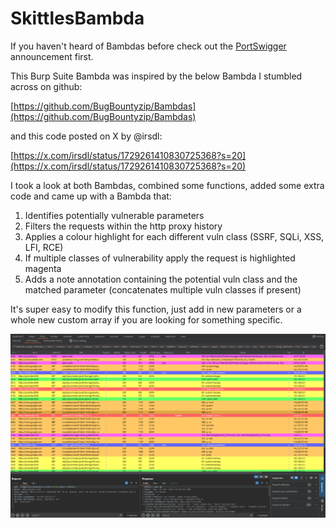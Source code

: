 # SkittlesBambda

If you haven't heard of Bambdas before check out the [PortSwigger](https://portswigger.net/blog/introducing-bambdas) announcement first.

This Burp Suite Bambda was inspired by the below Bambda I stumbled across on github:

[https://github.com/BugBountyzip/Bambdas](https://github.com/BugBountyzip/Bambdas)

and this code posted on X by @irsdl:

[https://x.com/irsdl/status/1729261410830725368?s=20](https://x.com/irsdl/status/1729261410830725368?s=20)

I took a look at both Bambdas, combined some functions, added some extra code and came up with a Bambda that:

1. Identifies potentially vulnerable parameters 
2. Filters the requests within the http proxy history
3. Applies a colour highlight for each different vuln class (SSRF, SQLi, XSS, LFI, RCE)
4. If multiple classes of vulnerability apply the request is highlighted magenta
4. Adds a note annotation containing the potential vuln class and the matched parameter (concatenates multiple vuln classes if present)

It's super easy to modify this function, just add in new parameters or a whole new custom array if you are looking for something specific.

![Bambda](/bambda.png)
